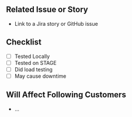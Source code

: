 ## Related Issue or Story
- Link to a Jira story or GitHub issue

## Checklist
- [ ] Tested Locally
- [ ] Tested on STAGE
- [ ] Did load testing
- [ ] May cause downtime

## Will Affect Following Customers
- ...